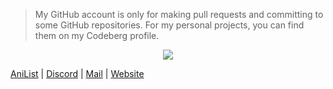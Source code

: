 > My GitHub account is only for making pull requests and committing to some GitHub repositories. For my personal projects, you can find them on my Codeberg profile.

<p align="center"> <img src="https://komarev.com/ghpvc/?username=sagxd&color=grey&style=for-the-badge"/> </p>

[AniList](https://anilist.co/user/SagXD/) | [Discord](https://discord.com/users/887610165745057802) | [Mail](mailto:SagXD@pm.me) |
[Website](https://sag.is-a.dev/)


